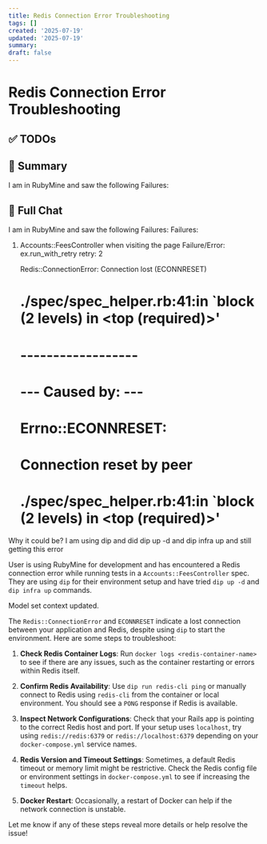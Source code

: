 ```yaml
---
title: Redis Connection Error Troubleshooting
tags: []
created: '2025-07-19'
updated: '2025-07-19'
summary:
draft: false
---
```


# Redis Connection Error Troubleshooting

## ✅ TODOs


## 📌 Summary
I am in RubyMine and saw the following Failures:

## 🧠 Full Chat


I am in RubyMine and saw the following Failures:
Failures:

  1) Accounts::FeesController when visiting the page 
     Failure/Error: ex.run_with_retry retry: 2
     
     Redis::ConnectionError:
       Connection lost (ECONNRESET)
     # ./spec/spec_helper.rb:41:in `block (2 levels) in <top (required)>'
     # ------------------
     # --- Caused by: ---
     # Errno::ECONNRESET:
     #   Connection reset by peer
     #   ./spec/spec_helper.rb:41:in `block (2 levels) in <top (required)>'


Why it could be? I am using dip and did dip up -d and dip infra up and still getting this error



User is using RubyMine for development and has encountered a Redis connection error while running tests in a `Accounts::FeesController` spec. They are using `dip` for their environment setup and have tried `dip up -d` and `dip infra up` commands.

Model set context updated.

The `Redis::ConnectionError` and `ECONNRESET` indicate a lost connection between your application and Redis, despite using `dip` to start the environment. Here are some steps to troubleshoot:

1. **Check Redis Container Logs**: Run `docker logs <redis-container-name>` to see if there are any issues, such as the container restarting or errors within Redis itself.

2. **Confirm Redis Availability**: Use `dip run redis-cli ping` or manually connect to Redis using `redis-cli` from the container or local environment. You should see a `PONG` response if Redis is available.

3. **Inspect Network Configurations**: Check that your Rails app is pointing to the correct Redis host and port. If your setup uses `localhost`, try using `redis://redis:6379` or `redis://localhost:6379` depending on your `docker-compose.yml` service names.

4. **Redis Version and Timeout Settings**: Sometimes, a default Redis timeout or memory limit might be restrictive. Check the Redis config file or environment settings in `docker-compose.yml` to see if increasing the `timeout` helps.

5. **Docker Restart**: Occasionally, a restart of Docker can help if the network connection is unstable.

Let me know if any of these steps reveal more details or help resolve the issue!